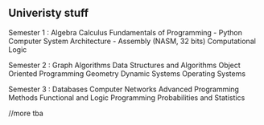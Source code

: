 ## Univeristy stuff

Semester 1 : 
    Algebra
    Calculus
    Fundamentals of Programming  - Python
    Computer System Architecture - Assembly (NASM, 32 bits)
    Computational Logic
    
Semester 2 :
    Graph Algorithms
    Data Structures and Algorithms
    Object Oriented Programming
    Geometry
    Dynamic Systems
    Operating Systems
    
Semester 3 :
    Databases
    Computer Networks
    Advanced Programming Methods
    Functional and Logic Programming
    Probabilities and Statistics
    
//more tba
    

